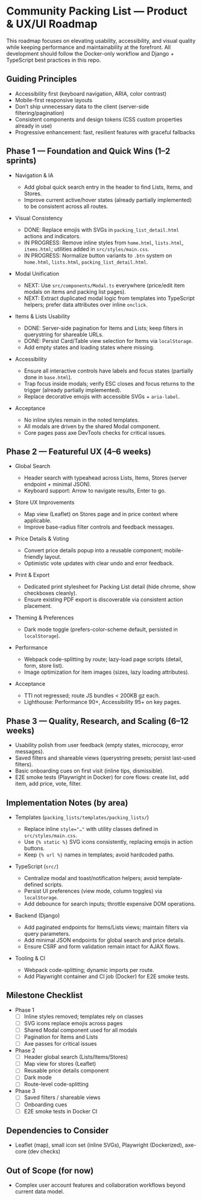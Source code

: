 # Community Packing List — Product & UX/UI Roadmap

This roadmap focuses on elevating usability, accessibility, and visual quality while keeping performance and maintainability at the forefront. All development should follow the Docker-only workflow and Django + TypeScript best practices in this repo.

## Guiding Principles
- Accessibility first (keyboard navigation, ARIA, color contrast)
- Mobile-first responsive layouts
- Don’t ship unnecessary data to the client (server-side filtering/pagination)
- Consistent components and design tokens (CSS custom properties already in use)
- Progressive enhancement: fast, resilient features with graceful fallbacks

## Phase 1 — Foundation and Quick Wins (1–2 sprints)

- Navigation & IA
  - Add global quick search entry in the header to find Lists, Items, and Stores.
  - Improve current active/hover states (already partially implemented) to be consistent across all routes.

- Visual Consistency
  - DONE: Replace emojis with SVGs in `packing_list_detail.html` actions and indicators.
  - IN PROGRESS: Remove inline styles from `home.html`, `lists.html`, `items.html`; utilities added in `src/styles/main.css`.
  - IN PROGRESS: Normalize button variants to `.btn` system on `home.html`, `lists.html`, `packing_list_detail.html`.

- Modal Unification
  - NEXT: Use `src/components/Modal.ts` everywhere (price/edit item modals on items and packing list pages).
  - NEXT: Extract duplicated modal logic from templates into TypeScript helpers; prefer data attributes over inline `onclick`.

- Items & Lists Usability
  - DONE: Server-side pagination for Items and Lists; keep filters in querystring for shareable URLs.
  - DONE: Persist Card/Table view selection for Items via `localStorage`.
  - Add empty states and loading states where missing.

- Accessibility
  - Ensure all interactive controls have labels and focus states (partially done in `base.html`).
  - Trap focus inside modals; verify ESC closes and focus returns to the trigger (already partially implemented).
  - Replace decorative emojis with accessible SVGs + `aria-label`.

- Acceptance
  - No inline styles remain in the noted templates.
  - All modals are driven by the shared Modal component.
  - Core pages pass axe DevTools checks for critical issues.

## Phase 2 — Featureful UX (4–6 weeks)

- Global Search
  - Header search with typeahead across Lists, Items, Stores (server endpoint + minimal JSON).
  - Keyboard support: Arrow to navigate results, Enter to go.

- Store UX Improvements
  - Map view (Leaflet) on Stores page and in price context where applicable.
  - Improve base-radius filter controls and feedback messages.

- Price Details & Voting
  - Convert price details popup into a reusable component; mobile-friendly layout.
  - Optimistic vote updates with clear undo and error feedback.

- Print & Export
  - Dedicated print stylesheet for Packing List detail (hide chrome, show checkboxes cleanly).
  - Ensure existing PDF export is discoverable via consistent action placement.

- Theming & Preferences
  - Dark mode toggle (prefers-color-scheme default, persisted in `localStorage`).

- Performance
  - Webpack code-splitting by route; lazy-load page scripts (detail, form, store list).
  - Image optimization for item images (sizes, lazy loading attributes).

- Acceptance
  - TTI not regressed; route JS bundles < 200KB gz each.
  - Lighthouse: Performance 90+, Accessibility 95+ on key pages.

## Phase 3 — Quality, Research, and Scaling (6–12 weeks)

- Usability polish from user feedback (empty states, microcopy, error messages).
- Saved filters and shareable views (querystring presets; persist last-used filters).
- Basic onboarding cues on first visit (inline tips, dismissible).
- E2E smoke tests (Playwright in Docker) for core flows: create list, add item, add price, vote, filter.

## Implementation Notes (by area)

- Templates (`packing_lists/templates/packing_lists/`)
  - Replace inline `style="…"` with utility classes defined in `src/styles/main.css`.
  - Use `{% static %}` SVG icons consistently, replacing emojis in action buttons.
  - Keep `{% url %}` names in templates; avoid hardcoded paths.

- TypeScript (`src/`)
  - Centralize modal and toast/notification helpers; avoid template-defined scripts.
  - Persist UI preferences (view mode, column toggles) via `localStorage`.
  - Add debounce for search inputs; throttle expensive DOM operations.

- Backend (Django)
  - Add paginated endpoints for Items/Lists views; maintain filters via query parameters.
  - Add minimal JSON endpoints for global search and price details.
  - Ensure CSRF and form validation remain intact for AJAX flows.

- Tooling & CI
  - Webpack code-splitting; dynamic imports per route.
  - Add Playwright container and CI job (Docker) for E2E smoke tests.

## Milestone Checklist

- Phase 1
  - [ ] Inline styles removed; templates rely on classes
  - [ ] SVG icons replace emojis across pages
  - [ ] Shared Modal component used for all modals
  - [ ] Pagination for Items and Lists
  - [ ] Axe passes for critical issues

- Phase 2
  - [ ] Header global search (Lists/Items/Stores)
  - [ ] Map view for stores (Leaflet)
  - [ ] Reusable price details component
  - [ ] Dark mode
  - [ ] Route-level code-splitting

- Phase 3
  - [ ] Saved filters / shareable views
  - [ ] Onboarding cues
  - [ ] E2E smoke tests in Docker CI

## Dependencies to Consider
- Leaflet (map), small icon set (inline SVGs), Playwright (Dockerized), axe-core (dev checks)

## Out of Scope (for now)
- Complex user account features and collaboration workflows beyond current data model.


